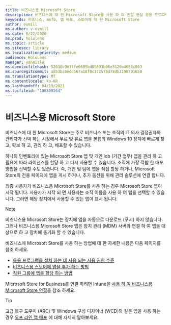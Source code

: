 ```yaml
---
title: 비즈니스용 Microsoft Store
description: 비즈니스에 대 한 Microsoft Store를 사용 하 여 혼합 현실 응용 프로그램을 비즈니스에 게시 하는 방법을 알아봅니다.
keywords: 비즈니스, msfb, 앱 배포, 스토어에 대 한 Microsoft Store
author: evmill
ms.author: v-evmill
ms.date: 6/22/2020
ms.prod: hololens
ms.topic: article
ms.sitesec: library
ms.localizationpriority: medium
audience: HoloLens
manager: yannisle
ms.openlocfilehash: 52036b9e17fe6685bd05693b06e3120b4655c863
ms.sourcegitcommit: ad53ba5edd567a18f0c172578d78db3190701650
ms.translationtype: MT
ms.contentlocale: ko-KR
ms.lasthandoff: 04/19/2021
ms.locfileid: "108309264"
---
```

# <a name="microsoft-store-for-business"></a>비즈니스용 Microsoft Store

비즈니스에 대 한 Microsoft Store는 주로 비즈니스 또는 조직의 IT 의사 결정권자와 관리자가 선택 하는 시장에서 무료 및 유료 앱을 볼륨의 Windows 10 장치에 빠르게 찾고, 확보 하 고, 관리 하 고, 배포할 수 있습니다. 

하나의 인벤토리에 있는 Microsoft Store 앱 및 개인 lob (기간 업무) 앱을 관리 하 고 필요에 따라 라이선스를 할당 하 고 다시 사용할 수 있습니다. 조직에 가장 적합 한 배포 방법을 선택할 수도 있습니다. 즉, 개인 및 팀에 앱을 직접 할당 하거나, Microsoft Store의 전용 페이지에 앱을 게시 하거나, 추가 옵션을 위해 관리 솔루션에 연결 합니다.

최종 사용자가 비즈니스용 Microsoft Store를 사용 하는 경우 Microsoft Store 앱이 시작 됩니다. 사용자가 시작 되 면 사용자는 조직 이름을 사용 하 여 탭을 선택할 수 있습니다. 그러면 해당 장치에서 사용할 수 있는 앱이 표시 됩니다.

> [!Note] 
> 비즈니스용 Microsoft Store는 장치에 앱을 자동으로 다운로드 (푸시) 하지 않습니다. 그러나 비즈니스용 Microsoft Store 앱은 장치 관리 (MDM) 서버와 연결 하 여 앱을 대상으로 하 고 장치에 동기화 할 수 있습니다.

비즈니스에 Microsoft Store를 사용 하는 방법에 대 한 자세한 내용은 다음 페이지를 참조 하세요.
* [응용 프로그램을 설치 하는 데 사용 되는 사용 권한 수준](https://docs.microsoft.com/mem/intune/configuration/device-restrictions-windows-holographic#app-store)
* [비즈니스용 스토어에 앱을 추가 하는 방법](https://docs.microsoft.com/mem/intune/apps/store-apps-windows)
* [직원 그룹에 앱을 할당 하는 방법](https://docs.microsoft.com/mem/intune/apps/windows-store-for-business)

Microsoft Store for Business를 연결 하려면 Intune을 [사용 하 여 비즈니스용 Microsoft Store 연결](https://docs.microsoft.com/mem/intune/apps/windows-store-for-business#associate-your-microsoft-store-for-business-account-with-intune)을 참조 하세요.

> [!Tip] 
> 고급 복구 도우미 (ARC) 및 Windows 구성 디자이너 (WCD)와 같은 앱을 사용 하는 경우 [오프 라인 앱 배포](https://docs.microsoft.com/microsoft-store/distribute-offline-apps) 에 대해 자세히 알아보세요.
